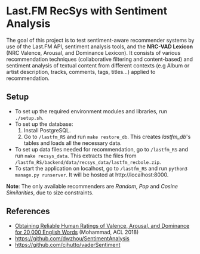 # Last.FM RecSys with Sentiment Analysis

The goal of this project is to test sentiment-aware recommender systems by use of the Last.FM API, sentiment analysis tools, and the **NRC-VAD Lexicon** (NRC Valence, Arousal, and Dominance Lexicon).
It consists of various recommendation techniques (collaborative filtering and content-based) and sentiment analysis of textual content from different contexts (e.g Album or artist description, tracks, comments, tags, titles...) applied to recommendation.

## Setup

- To set up the required environment modules and libraries, run `./setup.sh`.
- To set up the database:
  1. Install PostgreSQL.
  2. Go to `/lastfm_RS` and run `make restore_db`. This creates _lastfm\_db_'s tables and loads all the necessary data.
- To set up data files needed for recommendation, go to `/lastfm_RS` and run `make recsys_data`. This extracts the files from `/lastfm_RS/backend/data/recsys_data/lastfm_recbole.zip`.
- To start the application on localhost, go to `/lastfm_RS` and run `python3 manage.py runserver`. It will be hosted at http://localhost:8000.

**Note**: The only available recommenders are _Random_, _Pop_ and _Cosine Similarities_, due to size constraints.

## References

* [Obtaining Reliable Human Ratings of Valence, Arousal, and Dominance for 20,000 English Words](https://aclanthology.org/P18-1017) (Mohammad, ACL 2018)
* https://github.com/dwzhou/SentimentAnalysis
* https://github.com/cjhutto/vaderSentiment
